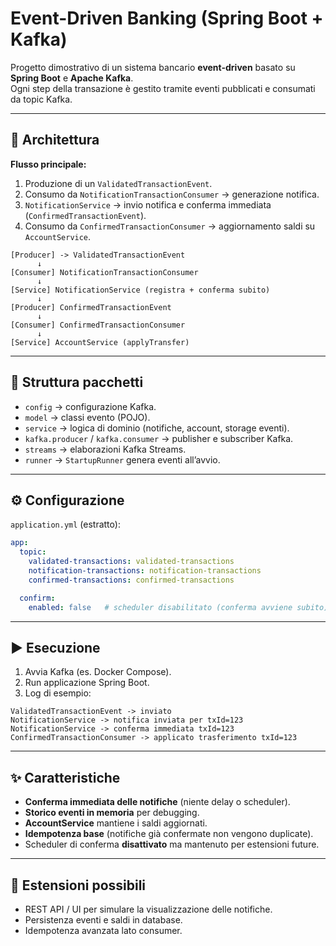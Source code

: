 # Event-Driven Banking (Spring Boot + Kafka)

Progetto dimostrativo di un sistema bancario **event-driven** basato su **Spring Boot** e **Apache Kafka**.  
Ogni step della transazione è gestito tramite eventi pubblicati e consumati da topic Kafka.

---

## 🚀 Architettura

**Flusso principale:**
1. Produzione di un `ValidatedTransactionEvent`.
2. Consumo da `NotificationTransactionConsumer` → generazione notifica.
3. `NotificationService` → invio notifica e conferma immediata (`ConfirmedTransactionEvent`).
4. Consumo da `ConfirmedTransactionConsumer` → aggiornamento saldi su `AccountService`.

```text
[Producer] -> ValidatedTransactionEvent
      ↓
[Consumer] NotificationTransactionConsumer
      ↓
[Service] NotificationService (registra + conferma subito)
      ↓
[Producer] ConfirmedTransactionEvent
      ↓
[Consumer] ConfirmedTransactionConsumer
      ↓
[Service] AccountService (applyTransfer)
````

---

## 📂 Struttura pacchetti

* `config` → configurazione Kafka.
* `model` → classi evento (POJO).
* `service` → logica di dominio (notifiche, account, storage eventi).
* `kafka.producer` / `kafka.consumer` → publisher e subscriber Kafka.
* `streams` → elaborazioni Kafka Streams.
* `runner` → `StartupRunner` genera eventi all’avvio.

---

## ⚙️ Configurazione

`application.yml` (estratto):

```yaml
app:
  topic:
    validated-transactions: validated-transactions
    notification-transactions: notification-transactions
    confirmed-transactions: confirmed-transactions

  confirm:
    enabled: false   # scheduler disabilitato (conferma avviene subito)
```

---

## ▶️ Esecuzione

1. Avvia Kafka (es. Docker Compose).
2. Run applicazione Spring Boot.
3. Log di esempio:

```text
ValidatedTransactionEvent -> inviato
NotificationService -> notifica inviata per txId=123
NotificationService -> conferma immediata txId=123
ConfirmedTransactionConsumer -> applicato trasferimento txId=123
```

---

## ✨ Caratteristiche

* **Conferma immediata delle notifiche** (niente delay o scheduler).
* **Storico eventi in memoria** per debugging.
* **AccountService** mantiene i saldi aggiornati.
* **Idempotenza base** (notifiche già confermate non vengono duplicate).
* Scheduler di conferma **disattivato** ma mantenuto per estensioni future.

---

## 🔮 Estensioni possibili

* REST API / UI per simulare la visualizzazione delle notifiche.
* Persistenza eventi e saldi in database.
* Idempotenza avanzata lato consumer.
